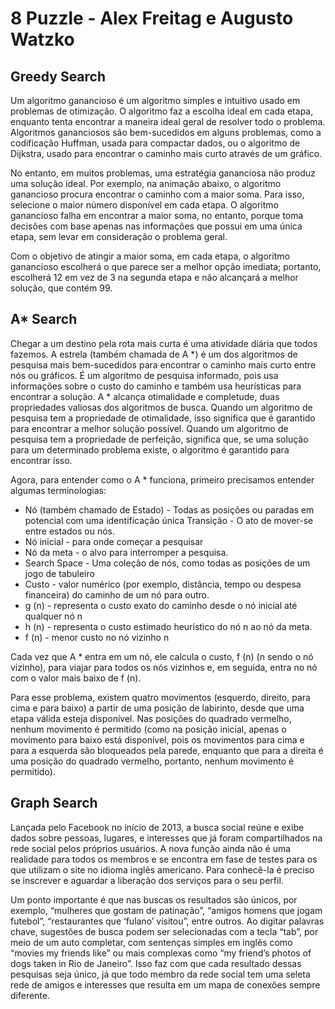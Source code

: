 # 8 Puzzle - Alex Freitag e Augusto Watzko

## Greedy Search

Um algoritmo ganancioso é um algoritmo simples e intuitivo usado em problemas de otimização. O algoritmo faz a escolha ideal em cada etapa, enquanto tenta encontrar a maneira ideal geral de resolver todo o problema. Algoritmos gananciosos são bem-sucedidos em alguns problemas, como a codificação Huffman, usada para compactar dados, ou o algoritmo de Dijkstra, usado para encontrar o caminho mais curto através de um gráfico.

No entanto, em muitos problemas, uma estratégia gananciosa não produz uma solução ideal. Por exemplo, na animação abaixo, o algoritmo ganancioso procura encontrar o caminho com a maior soma. Para isso, selecione o maior número disponível em cada etapa. O algoritmo ganancioso falha em encontrar a maior soma, no entanto, porque toma decisões com base apenas nas informações que possui em uma única etapa, sem levar em consideração o problema geral.

Com o objetivo de atingir a maior soma, em cada etapa, o algoritmo ganancioso escolherá o que parece ser a melhor opção imediata; portanto, escolherá 12 em vez de 3 na segunda etapa e não alcançará a melhor solução, que contém 99.

## A* Search

Chegar a um destino pela rota mais curta é uma atividade diária que todos fazemos. A estrela (também chamada de A *) é um dos algoritmos de pesquisa mais bem-sucedidos para encontrar o caminho mais curto entre nós ou gráficos. É um algoritmo de pesquisa informado, pois usa informações sobre o custo do caminho e também usa heurísticas para encontrar a solução.
A * alcança otimalidade e completude, duas propriedades valiosas dos algoritmos de busca.
Quando um algoritmo de pesquisa tem a propriedade de otimalidade, isso significa que é garantido para encontrar a melhor solução possível. Quando um algoritmo de pesquisa tem a propriedade de perfeição, significa que, se uma solução para um determinado problema existe, o algoritmo é garantido para encontrar isso.

Agora, para entender como o A * funciona, primeiro precisamos entender algumas terminologias:
* Nó (também chamado de Estado) - Todas as posições ou paradas em potencial com uma identificação única
Transição - O ato de mover-se entre estados ou nós.
* Nó inicial - para onde começar a pesquisar
* Nó da meta - o alvo para interromper a pesquisa.
* Search Space - Uma coleção de nós, como todas as posições de um jogo de tabuleiro
* Custo - valor numérico (por exemplo, distância, tempo ou despesa financeira) do caminho de um nó para outro.
* g (n) - representa o custo exato do caminho desde o nó inicial até qualquer nó n
* h (n) - representa o custo estimado heurístico do nó n ao nó da meta.
* f (n) - menor custo no nó vizinho n

Cada vez que A * entra em um nó, ele calcula o custo, f (n) (n sendo o nó vizinho), para viajar para todos os nós vizinhos e, em seguida, entra no nó com o valor mais baixo de f (n).

Para esse problema, existem quatro movimentos (esquerdo, direito, para cima e para baixo) a partir de uma posição de labirinto, desde que uma etapa válida esteja disponível. Nas posições do quadrado vermelho, nenhum movimento é permitido (como na posição inicial, apenas o movimento para baixo está disponível, pois os movimentos para cima e para a esquerda são bloqueados pela parede, enquanto que para a direita é uma posição do quadrado vermelho, portanto, nenhum movimento é permitido).

## Graph Search

Lançada pelo Facebook no início de 2013, a busca social reúne e exibe dados sobre pessoas, lugares, e interesses que já foram compartilhados na rede social pelos próprios usuários. A nova função ainda não é uma realidade para todos os membros e se encontra em fase de testes para os que utilizam o site no idioma inglês americano. Para conhecê-la é preciso se inscrever e aguardar a liberação dos serviços para o seu perfil.

Um ponto importante é que nas buscas os resultados são únicos, por exemplo, “mulheres que gostam de patinação”, “amigos homens que jogam futebol”, “restaurantes que ‘fulano’ visitou”, entre outros. Ao digitar palavras chave, sugestões de busca podem ser selecionadas com a tecla “tab”, por meio de um auto completar, com sentenças simples em inglês como “movies my friends like” ou mais complexas como “my friend’s photos of dogs taken in Rio de Janeiro”.
Isso faz com que cada resultado dessas pesquisas seja único, já que todo membro da rede social tem uma seleta rede de amigos e interesses que resulta em um mapa de conexões sempre diferente.

